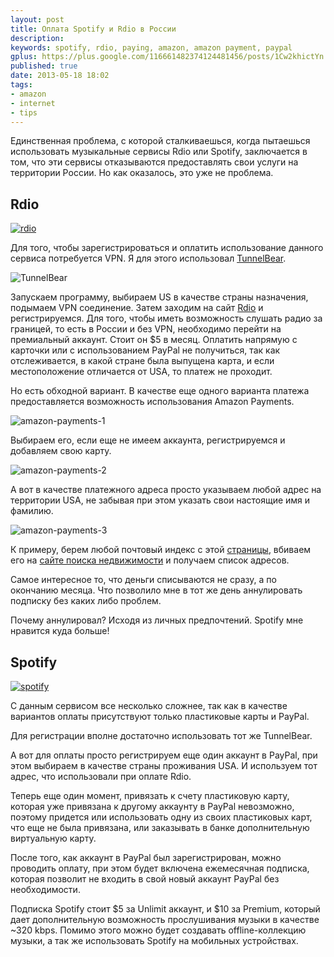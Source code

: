 ```yaml
---
layout: post
title: Оплата Spotify и Rdio в России
description: 
keywords: spotify, rdio, paying, amazon, amazon payment, paypal
gplus: https://plus.google.com/116661482374124481456/posts/1Cw2khictYn
published: true
date: 2013-05-18 18:02
tags:
- amazon
- internet
- tips
---
```


Единственная проблема, с которой сталкиваешься, когда пытаешься использовать музыкальные сервисы Rdio или Spotify, заключается в том, что эти сервисы отказываются предоставлять свои услуги на территории России. Но как оказалось, это уже не проблема.

## Rdio

[![rdio](https://static.juev.org/2013/05/rdio-th.jpg)](https://static.juev.org/2013/05/rdio.jpg "Rdio")

Для того, чтобы зарегистрироваться и оплатить использование данного сервиса потребуется VPN. Я для этого использовал [TunnelBear](http://www.tunnelbear.com/ "TunnelBear").

![TunnelBear](https://static.juev.org/2013/05/tunnelbear.jpg)

Запускаем программу, выбираем US в качестве страны назначения, подымаем VPN соединение. Затем заходим на сайт [Rdio](http://www.rdio.com "Rdio") и регистрируемся. Для того, чтобы иметь возможность слушать радио за границей, то есть в России и без VPN, необходимо перейти на премиальный аккаунт. Стоит он $5 в месяц. Оплатить напрямую с карточки или с использованием PayPal не получиться, так как отслеживается, в какой стране была выпущена карта, и если местоположение отличается от USA, то платеж не проходит. 

Но есть обходной вариант. В качестве еще одного варианта платежа предоставляется возможность использования Amazon Payments. 

![amazon-payments-1](https://static.juev.org/2013/05/amazon-1.jpg)

Выбираем его, если еще не имеем аккаунта, регистрируемся и добавляем свою карту. 

![amazon-payments-2](https://static.juev.org/2013/05/amazon-2.jpg)

А вот в качестве платежного адреса просто указываем любой адрес на территории USA, не забывая при этом указать свои настоящие имя и фамилию. 

![amazon-payments-3](https://static.juev.org/2013/05/amazon-3.jpg)

К примеру, берем любой почтовый индекс с этой [страницы](http://www.health.ny.gov/statistics/cancer/registry/appendix/neighborhoods.htm), вбиваем его на [сайте поиска недвижимости](http://www.trulia.com/) и получаем список адресов.

Самое интересное то, что деньги списываются не сразу, а по окончанию месяца. Что позволило мне в тот же день аннулировать подписку без каких либо проблем.

Почему аннулировал? Исходя из личных предпочтений. Spotify мне нравится куда больше!

## Spotify

[![spotify](https://static.juev.org/2013/05/spotify-th.jpg)](https://static.juev.org/2013/05/spotify.jpg "Spotify")

С данным сервисом все несколько сложнее, так как в качестве вариантов оплаты присутствуют только пластиковые карты и PayPal.

Для регистрации вполне достаточно использовать тот же TunnelBear. 

А вот для оплаты просто регистрируем еще один аккаунт в PayPal, при этом выбираем в качестве страны проживания USA. И используем тот адрес, что использовали при оплате Rdio. 

Теперь еще один момент, привязать к счету пластиковую карту, которая уже привязана к другому аккаунту в PayPal невозможно, поэтому придется или использовать одну из своих пластиковых карт, что еще не была привязана, или заказывать в банке дополнительную виртуальную карту. 

После того, как аккаунт в PayPal был зарегистрирован, можно проводить оплату, при этом будет включена ежемесячная подписка, которая позволит не входить в свой новый аккаунт PayPal без необходимости.

Подписка Spotify стоит $5 за Unlimit аккаунт, и $10 за Premium, который дает дополнительную возможность прослушивания музыки в качестве ~320 kbps. Помимо этого можно будет создавать offline-коллекцию музыки, а так же использовать Spotify на мобильных устройствах.
